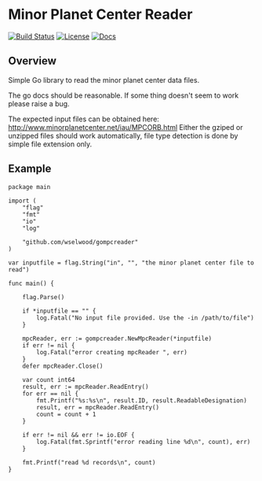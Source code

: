 # Minor Planet Center Reader #

[![Build Status](https://travis-ci.org/wselwood/gompcreader.svg?branch=master)](https://travis-ci.org/wselwood/gompcreader)
[![License](https://img.shields.io/badge/license-MIT-blue.svg)](https://github.com/wselwood/gompcreader/blob/master/LICENSE.md)
[![Docs](https://img.shields.io/badge/docs-godoc.org-blue.svg)](https://godoc.org/github.com/wselwood/gompcreader)

## Overview ##

Simple Go library to read the minor planet center data files.

The go docs should be reasonable. If some thing doesn't seem to work please raise a bug.

The expected input files can be obtained here: http://www.minorplanetcenter.net/iau/MPCORB.html Either the gziped or unzipped files should work automatically, file type detection is done by simple file extension only.

## Example ##

```
package main

import (
	"flag"
	"fmt"
	"io"
	"log"

	"github.com/wselwood/gompcreader"
)

var inputfile = flag.String("in", "", "the minor planet center file to read")

func main() {

	flag.Parse()

	if *inputfile == "" {
		log.Fatal("No input file provided. Use the -in /path/to/file")
	}

	mpcReader, err := gompcreader.NewMpcReader(*inputfile)
	if err != nil {
		log.Fatal("error creating mpcReader ", err)
	}
	defer mpcReader.Close()

	var count int64
	result, err := mpcReader.ReadEntry()
	for err == nil {
		fmt.Printf("%s:%s\n", result.ID, result.ReadableDesignation)
		result, err = mpcReader.ReadEntry()
		count = count + 1
	}

	if err != nil && err != io.EOF {
		log.Fatal(fmt.Sprintf("error reading line %d\n", count), err)
	}

	fmt.Printf("read %d records\n", count)
}

```
